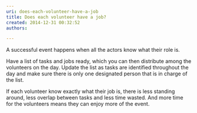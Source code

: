```yaml
---
uri: does-each-volunteer-have-a-job
title: Does each volunteer have a job?
created: 2014-12-31 00:32:52
authors:

---
```





<span class='intro'> <p>A successful event happens when all the actors know what their role is.&#160;</p> </span>

<p>Have a list of tasks and jobs ready, which you can then distribute among the volunteers on the day. Update the list as tasks are identified throughout the day and make sure there is only one designated person that is in charge of the list. ​</p><p>If each volunteer know exactly what their job is, there is less standing around, less overlap between tasks and less time wasted. And more time for the volunteers means they can enjoy more of the event.&#160;</p>


